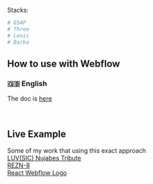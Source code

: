 Stacks:

```sh
# GSAP
# Three
# Lenis
# Barba
```

## How to use with Webflow 

### 🇬🇧 English
The doc is [here](https://github.com/armandsalle/vite-javascript-webflow/blob/main/HowToUse_JS_EN.md) 

<br />

## Live Example

 Some of my work that using this exact approach 
 <br />
[LUV(SIC) Nujabes Tribute](https://luvsic-part1.webflow.io/)
<br />
[REZN-8](https://rezn8.webflow.io/)
<br />
[React Webflow Logo](https://webflow-react-logo.webflow.io/)

<br />


